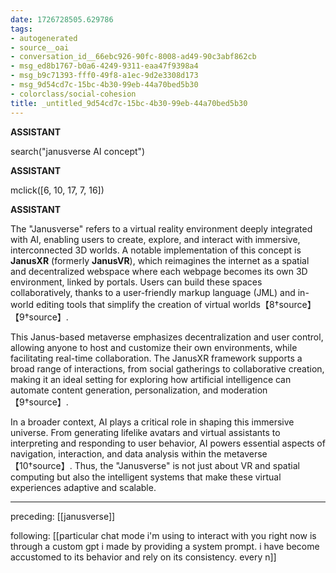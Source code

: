 ```yaml
---
date: 1726728505.629786
tags:
- autogenerated
- source__oai
- conversation_id__66ebc926-90fc-8008-ad49-90c3abf862cb
- msg_ed8b1767-b0a6-4249-9311-eaa47f9398a4
- msg_b9c71393-fff0-49f8-a1ec-9d2e3308d173
- msg_9d54cd7c-15bc-4b30-99eb-44a70bed5b30
- colorclass/social-cohesion
title: _untitled_9d54cd7c-15bc-4b30-99eb-44a70bed5b30
---
```


**ASSISTANT**

search("janusverse AI concept")


**ASSISTANT**

mclick([6, 10, 17, 7, 16])


**ASSISTANT**

The "Janusverse" refers to a virtual reality environment deeply integrated with AI, enabling users to create, explore, and interact with immersive, interconnected 3D worlds. A notable implementation of this concept is **JanusXR** (formerly **JanusVR**), which reimagines the internet as a spatial and decentralized webspace where each webpage becomes its own 3D environment, linked by portals. Users can build these spaces collaboratively, thanks to a user-friendly markup language (JML) and in-world editing tools that simplify the creation of virtual worlds【8†source】【9†source】.

This Janus-based metaverse emphasizes decentralization and user control, allowing anyone to host and customize their own environments, while facilitating real-time collaboration. The JanusXR framework supports a broad range of interactions, from social gatherings to collaborative creation, making it an ideal setting for exploring how artificial intelligence can automate content generation, personalization, and moderation【9†source】.

In a broader context, AI plays a critical role in shaping this immersive universe. From generating lifelike avatars and virtual assistants to interpreting and responding to user behavior, AI powers essential aspects of navigation, interaction, and data analysis within the metaverse【10†source】. Thus, the "Janusverse" is not just about VR and spatial computing but also the intelligent systems that make these virtual experiences adaptive and scalable.


---

preceding: [[janusverse]]  


following: [[particular chat mode i'm using to interact with you right now is through a custom gpt i made by providing a system prompt. i have become accustomed to its behavior and rely on its consistency. every n]]